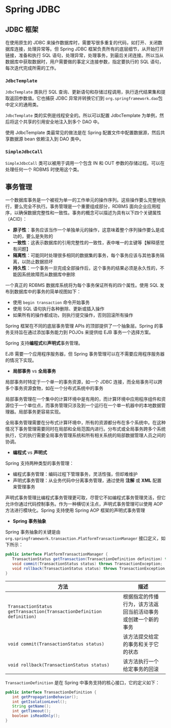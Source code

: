 # Spring JDBC

## JDBC 框架

在使用原生的 JDBC 来操作数据库时，需要写很多重复的代码，如打开、关闭数据库连接，处理异常等。但 Spring JDBC 框架负责所有的底层细节，从开始打开链接，准备和执行 SQL 语句，处理异常，处理事务，到最后关闭连接。所以当从数据库中获取数据时，用户需要做的事定义连接参数，指定要执行的 SQL 语句，每次迭代完成所需的工作。

### `JdbcTemplate`

`JdbcTemplate` 类执行 SQL 查询、更新语句和存储过程调用，执行迭代结果集和提取返回参数值。它也捕获 JDBC 异常并转换它们到 `org.springframework.dao`包中定义的通用类。

`JdbcTemplate` 类的实例是线程安全的。所以可以配置 JdbcTemplate 为单例，然后将这个共享的引用安全地注入到多个 DAO 中。

使用 JdbcTemplate 类最常见的做法是在 Spring 配置文件中配置数据源，然后共享数据源 bean 依赖注入到 DAO 类中。

### `SimpleJdbcCall`

`SimpleJdbcCall` 类可以被用于调用一个包含 IN 和 OUT 参数的存储过程。可以在处理任何一个 RDBMS 时使用这个类。

## 事务管理

一个数据库事务是一个被视为单一的工作单元的操作序列。这些操作要么完整地执行，要么完全不执行。事务管理是一个重要组成部分，RDBMS 面向企业应用程序，以确保数据完整性和一致性。事务的概念可以描述为具有以下四个关键属性（ACID）：
- **原子性**：事务应该当作一个单独单元的操作，这意味着整个序列操作要么是成功的，要么是失败的
- **一致性**：这表示数据库的引用完整性的一致性，表中唯一的主键等【解释感觉有问题】
- **隔离性**：可能同时处理很多相同的数据集的事务，每个事务应该与其他事务隔离，以防止数据损坏
- **持久性**：一个事务一旦完成全部操作后，这个事务的结果必须是永久性的，不能因系统故障而从数据库中删除

一个真正的 RDBMS 数据库系统将为每个事务保证所有的四个属性。使用 SQL 发布到数据库中的事务的简单视图如下：
- 使用 `begin transaction` 命令开始事务
- 使用 SQL 语句执行各种删除、更新或插入操作
- 如果所有的操作都成功，则执行提交操作，否则回滚所有操作

Spring 框架在不同的底层事务管理 APIs 的顶部提供了一个抽象层。Spring 的事务支持旨在通过添加事务能力到 POJOs 来提供给 EJB 事务一个选择方案。

Spring 支持**编程式**和**声明式**事务管理。

EJB 需要一个应用程序服务器，但 Spring 事务管理可以在不需要应用程序服务器的情况下实现。

- **局部事务** vs **全局事务**

局部事务时特定于一个单一的事务资源，如一个 JDBC 连接，而全局事务可以跨多个事务资源食物，如在一个分布式系统中的事务

局部事务管理在一个集中的计算环境中是有用的，而计算环境中应用程序组件和资源位于一个单位点，而事务管理只涉及到一个运行在一个单一机器中的本地数据管理器。局部事务更容易实现。

全局事务管理需要在分布式计算环境中，所有的资源都分布在多个系统中。在这种情况下事务管理需要同时在局部和全局范围内进行。分布式或全局事务跨多个系统执行，它的执行需要全局事务管理系统和所有相关系统的局部数据管理人员之间的协调。

- **编程式** vs **声明式**

Spring 支持两种类型的事务管理：
- 编程式事务管理：编码过程下管理事务，灵活性强，但却难维护
- 声明式事务管理：从业务代码中分离事务管理，通过使用 **注解** 或 **XML** 配置来管理事务

声明式事务管理比编程式事务管理更可取，尽管它不如编程式事务管理灵活，但它允许你通过代码控制事务。作为一种横切关注点，声明式事务管理可以使用 AOP 方法进行模块化。Spring 支持使用 Spring AOP 框架的声明式事务管理

- **Spring 事务抽象**

Spring 事务抽象的关键是由 `org.springframework.transaction.PlatformTransactionManager` 接口定义，如下所示：

```java
public interface PlatformTransactionManager {
   TransactionStatus getTransaction(TransactionDefinition definition) throws TransactionException;
   void commit(TransactionStatus status) throws TransactionException;
   void rollback(TransactionStatus status) throws TransactionException;
}
```

| 方法                                                                 | 描述                                                        |
|----------------------------------------------------------------------|-----------------------------------------------------------|
| `TransactionStatus getTransaction(TransactionDefinition definition)` | 根据指定的传播行为，该方法返回当前活动事务或创建一个新的事务 |
| `void commit(TransactionStatus status)`                              | 该方法提交给定的事务和关于它的状态                          |
| `void rollback(TransactionStatus status)`                            | 该方法执行一个给定事务的回滚                                |

`TransactionDefinition` 是在 Spring 中事务支持的核心接口，它的定义如下：

```java
public interface TransactionDefinition {
   int getPropagationBehavior();
   int getIsolationLevel();
   String getName();
   int getTimeout();
   boolean isReadOnly();
}
```